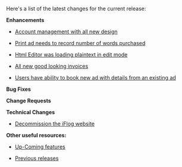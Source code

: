 Here's a list of the latest changes for the current release:

**Enhancements**

- [Account management with all new design](https://trello.com/c/lhMCidbn/137-nextgen-account-management-view-ads-current-or-expired-or-scheduled)

- [Print ad needs to record number of words purchased](https://trello.com/c/xKpUC0cP/290-print-ad-needs-to-record-the-number-of-words-purchased-to-allow-better-user-edit-experience)

- [Html Editor was loading plaintext in edit mode](https://trello.com/c/7K441rTJ/289-html-editor-in-design-ad-was-loading-the-plaintext-in-edit-mode)

- [All new good looking invoices](https://trello.com/c/gDZZOUyO/291-nextgen-invoices)

- [Users have ability to book new ad with details from an existing ad](https://trello.com/c/indHuqZh/297-use-existing-ad-as-template-and-reschedule)

**Bug Fixes**   

**Change Requests**

**Technical Changes**

- [Decommission the iFlog website](https://trello.com/c/MTPNkKbQ/298-decommission-the-iflog-website-and-have-the-new-mvc-website-hosted-independent-of-modules)

**Other useful resources:**

- [Up-Coming features](https://trello.com/b/Ht5NWhN2/betterclassifieds)

- [Previous releases](https://trello.com/b/0Vb4VWMF/betterclassifieds-2-0)
